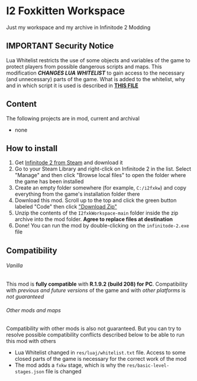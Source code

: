# I2 Foxkitten Workspace
Just my workspace and my archive in Infinitode 2 Modding

## IMPORTANT Security Notice
Lua Whitelist restricts the use of some objects and variables of the game to protect players from possible dangerous scripts and maps. This modification _**CHANGES LUA WHITELIST**_ to gain access to the necessary (and unnecessary) parts of the game. What is added to the whitelist, why and in which script it is used is described in **[THIS FILE](WHITELIST_CHANGES.md)**

## Content
The following projects are in mod, current and archival
* none

## How to install
1. Get [Infinitode 2 from Steam](https://store.steampowered.com/app/937310/Infinitode_2__Infinite_Tower_Defense/) and download it
2. Go to your Steam Library and right-click on Infinitode 2 in the list. Select "Manage" and then click "Browse local files" to open the folder where the game has been installed
3. Create an empty folder somewhere (for example, `C:/i2fxkw`) and copy everything from the game's installation folder there
4. Download this mod. Scroll up to the top and click the green button labeled "Code" then click ["Download Zip"](https://github.com/ELfox513/I2fxkWorkspace/archive/refs/heads/main.zip)
5. Unzip the contents of the `I2fxkWorkspace-main` folder inside the zip archive into the mod folder. **Agree to replace files at destination**
6. Done! You can run the mod by double-clicking on the `infinitode-2.exe` file

## Compatibility
###### Vanilla
This mod is **fully compatible** with **R.1.9.2 (build 208) for PC**. Compatibility with _previous and future versions_ of the game and with _other platforms_ is _not guaranteed_
###### Other mods and maps
Compatibility with other mods is also not guaranteed. But you can try to resolve possible compatibility conflicts described below to be able to run this mod with others
* Lua Whitelist changed in `res/luaj/whitelist.txt` file. Access to some closed parts of the game is necessary for the correct work of the mod
* The mod adds a `fxkw` stage, which is why the `res/basic-level-stages.json` file is changed

